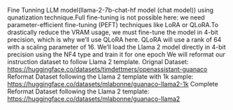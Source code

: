 Fine Tunning LLM model(llama-2-7b-chat-hf model (chat model)) using qunatization technique.Full fine-tuning is not possible here: we need parameter-efficient fine-tuning (PEFT) techniques like LoRA or QLoRA.To drastically reduce the VRAM usage, we must fine-tune the model in 4-bit precision, which is why we’ll use QLoRA here.
QLoRA will use a rank of 64 with a scaling parameter of 16. We’ll load the Llama 2 model directly in 4-bit precision using the NF4 type and train it for one epoch
We will reformat our instruction dataset to follow Llama 2 template.
  Orignal Dataset: https://huggingface.co/datasets/timdettmers/openassistant-guanaco
  Reformat Dataset following the Llama 2 template with 1k sample: https://huggingface.co/datasets/mlabonne/guanaco-llama2-1k
  Complete Reformat Dataset following the Llama 2 template: https://huggingface.co/datasets/mlabonne/guanaco-llama2
